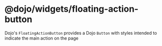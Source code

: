 # @dojo/widgets/floating-action-button

Dojo's `FloatingActionButton` provides a Dojo `Button` with styles intended to indicate the main action on the page
